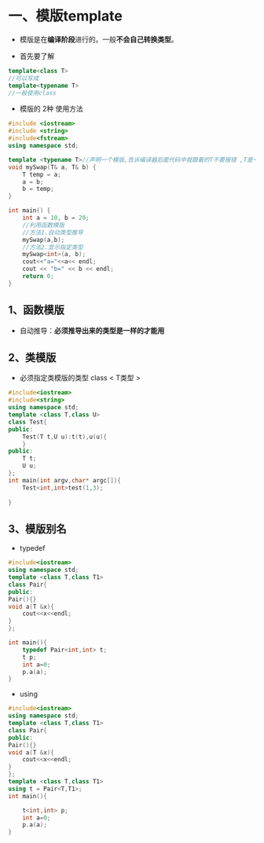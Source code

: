 # 一、模版template

- 模版是在**编译阶段**进行的。一般**不会自己转换类型**。

- 首先要了解

```cpp
template<class T>
//可以写成
template<typename T>
//一般使用class
```

- 模版的 2种 使用方法

```cpp
#include <iostream>
#include <string>
#include<fstream>
using namespace std;

template <typename T>//声明一个模版,告诉编译器后面代码中就跟着的T不要报错 ,T是一个通用的数据类型
void mySwap(T& a, T& b) {
	T temp = a;
	a = b;
	b = temp;
}

int main() {
	int a = 10, b = 20;
	//利用函数模版
	//方法1.自动类型推导
	mySwap(a,b);
    //方法2.显示指定类型
	mySwap<int>(a, b);
	cout<<"a="<<a<< endl;
	cout << "b=" << b << endl;
	return 0;
}
```

## 1、函数模版

- 自动推导：**必须推导出来的类型是一样的才能用**





## 2、类模版

- 必须指定类模版的类型 class < T类型 >

```cpp
#include<iostream>
#include<string>
using namespace std;
template <class T,class U>
class Test{
public:
    Test(T t,U u):t(t),u(u){
    }
public:
    T t;
    U u;
};
int main(int argv,char* argc[]){
    Test<int,int>test(1,3);
    
}
```

## 3、模版别名

- typedef

```cpp
#include<iostream>
using namespace std;
template <class T,class T1>
class Pair{
public:
Pair(){}
void a(T &x){
    cout<<x<<endl;
}
};

int main(){
    typedef Pair<int,int> t;
    t p;
    int a=0;
    p.a(a);
}
```

- using

```cpp
#include<iostream>
using namespace std;
template <class T,class T1>
class Pair{
public:
Pair(){}
void a(T &x){
    cout<<x<<endl;
}
};
template <class T,class T1>
using t = Pair<T,T1>;
int main(){

    t<int,int> p;
    int a=0;
    p.a(a);
}
```
